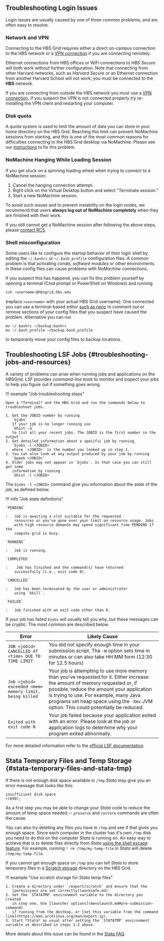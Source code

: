 ## Troubleshooting Login Issues

Login issues are usually caused by one of three common problems, and are often easy to resolve.

### Network and VPN

Connecting to the HBS Grid requires either a direct on-campus connection to the
HBS network or a 
[VPN connection](https://www.hbs.edu/research-computing-services/Shared%20Documents/Grid/two-step_vpn_qrg_updated_pdf_1.pdf) 
if you are connecting remotely. 

Ethernet connections from HBS offices or WiFi connections to *HBS Secure* 
will both work without further configuration. Note that connecting from other Harvard 
networks, such as *Harvard Secure* or an Ethernet  connection from another Harvard School 
will not work; you must be connected to the **HBS** network.

If you are connecting from outside the HBS network you must use a
[VPN connection](https://www.hbs.edu/research-computing-services/Shared%20Documents/Grid/two-step_vpn_qrg_updated_pdf_1.pdf).
If you suspect the VPN is not connected properly try re-installing the VPN client and restarting
your computer.

### Disk quota

A *quota* system is used to limit the amount of data you can store in your home directory on 
the HBS Grid. Reaching this limit can prevent *NoMachine* sessions from starting, and this is 
one of the most common reasons for difficulties connecting to the HBS Grid desktop via NoMachine. Please see our [instructions](storage.md#home-folder-quota) to fix this problem.

### NoMachine Hanging While Loading Session

If you get stuck on a spinning loading wheel when trying to connect to a NoMachine session:

1. Cancel the hanging connection attempt.
2. Right click on the Virtual Desktop button and select "Terminate session."
3. Start a new NoMachine session.

To avoid such issues and to prevent instability on the login nodes, we recommend that users 
**always log out of NoMachine completely** when they are finished with their work.

If you still cannot get a NoMachine session after following the above steps, please [contact RCS](mailto:research@hbs.edu).

### Shell misconfiguration

Some users like to configure the startup behavior of their login shell by editing the
`~/.bashrc` or `~/.bash_profile` configuration files. A common problem is that activating
*conda*, *software modules* or other environments in these config files can cause problems
with *NoMachine* connections. 

If you suspect this has happend, you can fix this problem yourself by opening a terminal 
(Cmd prompt or PowerShell on Windows) and running

```sh
ssh <username>@hbsgrid.hbs.edu
```

(replace `<username>` with your actual HBS Grid username). One connected you can use a 
terminal-based editor 
[such as nano](https://www.howtogeek.com/howto/42980/the-beginners-guide-to-nano-the-linux-command-line-text-editor/)
to comment out or remove sections of your config files that you suspect have caused the problem. 
Alternative you can run

```
mv ~/.bashrc ~/backup.bashrc
mv ~/.bash_profile ~/backup.bash_profile
```

to temporarily move your config files to backup locations.


## Troubleshooting LSF Jobs {#troubleshooting-jobs-and-resources}

A variety of problems can arise when running jobs and applications on
the HBSGrid. LSF provides *command-line tools* to monitor and inspect your jobs
to help you figure out if something goes wrong.

!!! example "Job troubleshooting steps"

    Open a *Terminal* and the HBS Grid and run the commands below to troubleshoot jobs.
    
    1. Get the JOBID number by running  
       `bjobs`  
       If your job is no longer running use  
       `bhist -a`  
       to list all your recent jobs. The JOBID is the first number in the output`.
    2. Get detailed information about a specific job by running_
       `bjobs -l <JOBID>`  
       where `<JOBID>` is the number you looked up in step 1.
    3. You can also look at any output produced by your job by running  
       `bpeek <JOBID>`
    4. Older jobs may not appear in `bjobs`. In that case you can still get some
       information by running  
       `bhist -l <JOBID>`  

The `bjobs -l <JOBID>` command give you information about the *state* of the job,
as defined below.

!!! info "Job state definitions"
    
    `PENDING`
     
    :   Job is awaiting a slot suitable for the requested
        resources or you've gone over your limit on resource usage. Jobs
        with high resource demands may spend significant time PENDING if the
        compute grid is busy.
        
    `RUNNING`
        
    :   Job is running.
     
    `COMPLETED`
        
    :    Job has finished and the command(s) have returned
        successfully (i.e., exit code 0).
     
    `CANCELLED`
        
    :   Job has been terminated by the user or administrator
        using `bkill`.
     
    `FAILED`
        
    :   Job finished with an exit code other than 0.


If your job has failed `bjobs` will usually tell you why, but these messages can be cryptic.
The most common are described below.

  Error                                                    | Likely Cause
  ---------------------------------------------------------| ---------------------------------------------------------------------------------------------------------------------------------------------------------------------------------------------------------------------------------------------------------------------------------------------------------------------------------------------------
  `JOB <jobid> CANCELLED AT <time> DUE TO TIME LIMIT`      | You did not specify enough time in your submission script. The `-W` option sets time in minutes or can also take HH:MM form (12:30 for 12.5 hours)
  `Job <jobid> exceeded <mem> memory limit, being killed`  | Your job is attempting to use more memory than you've requested for it. Either increase the amount of memory requested or, if possible, reduce the amount your application is trying to use. For example, many Java programs set heap space using the `-Xmx` JVM option. This could potentially be reduced.
  `Exited with exit code N`                                | Your job failed because your application exited with an error. Please look at the job or application logs to determine why your program exited abnormally.

For more detailed information refer to the [official LSF
documentation](https://www.ibm.com/docs/en/spectrum-lsf/10.1.0?topic=run-jobs).

## Stata Temporary Files and Temp Storage {#stata-temporary-files-and-stata-tmp}

If there is not enough disk space available in `/tmp` *Stata* may give you an error message that looks like this:

```
insufficient disk space
r(699);
```

As a first step you may be able to change your *Stata* code to reduce the amount of temp space 
needed -- `preserve` and `restore` commands are often the cause.

You can also try deleting any files you have in `/tmp` and see if that gives you enough space.
Since each computer in the cluster has it's own `/tmp` disk you need to do this on the computer 
*Stata* is running on. An easy way to achieve that is to delete files directly from *Stata* 
[using the shell escape feature](https://www.stata.com/manuals/dshell.pdf). For example, running 
`! rm /tmp/my-temp-file` in *Stata* will delete `/tmp/my-temp-file`.

If you cannot get enough space on `/tmp` you can tell *Stata* to store temporary files in a 
[Scratch storage](storage.md#scratch-storage) directory on the HBS Grid.

!!! example "Use scratch storage for *Stata* temp files"

    1. Create a directory under `/export/scratch` and ensure that the 
       [permissions are set correctly](worksafe.md).
    2. Set the `STATATMP` environment variable to the directory you created
       in step one. Use [launcher options](menulaunch.md#pre-submission-command)
       if running from the destkop, or [set this variable from the command line](https://man.archlinux.org/man/export.1p).
    3. Start *Stata* as usual after setting the `STATATMP` environment variable as described in steps 1-2 above.

More details about this issue can be found in the [Stata FAQ](https://www.stata.com/support/faqs/data-management/statatmp-environment-variable/).

